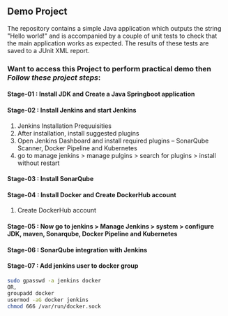## Demo Project

The repository contains a simple Java application which outputs the string
"Hello world!" and is accompanied by a couple of unit tests to check that the
main application works as expected. The results of these tests are saved to a
JUnit XML report.

### Want to access this Project to perform practical demo then *Follow these project steps*:

#### Stage-01 : Install JDK and Create a Java Springboot application

#### Stage-02 : Install Jenkins and start Jenkins 
1. Jenkins Installation Prequuisities
1. After installation, install suggested plugins
1. Open Jenkins Dashboard and install required plugins – SonarQube Scanner, Docker Pipeline and Kubernetes
1. go to manage jenkins > manage pulgins > search for plugins > install without restart

#### Stage-03 : Install SonarQube

#### Stage-04 : Install Docker and Create DockerHub account
1. Create DockerHub account

#### Stage-05 : Now go to jenkins > Manage Jenkins > system > configure JDK, maven, Sonarqube, Docker Pipeline and Kubernetes

#### Stage-06 : SonarQube integration with Jenkins

#### Stage-07 : Add jenkins user to docker group
 ```sh 
sudo gpasswd -a jenkins docker
OR,
groupadd docker
usermod -aG docker jenkins
chmod 666 /var/run/docker.sock
 ``` 
